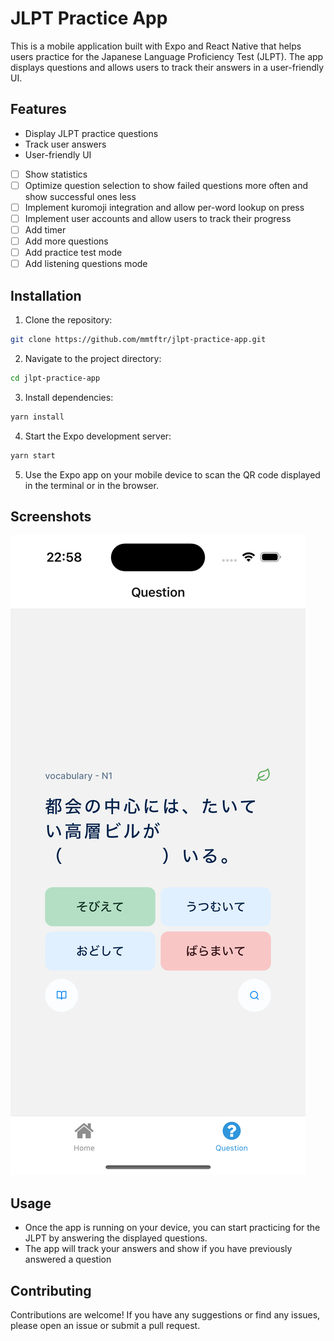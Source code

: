 # JLPT Practice App

This is a mobile application built with Expo and React Native that helps users practice for the Japanese Language Proficiency Test (JLPT). The app displays questions and allows users to track their answers in a user-friendly UI.

## Features

- Display JLPT practice questions
- Track user answers
- User-friendly UI
- [ ] Show statistics
- [ ] Optimize question selection to show failed questions more often and show successful ones less
- [ ] Implement kuromoji integration and allow per-word lookup on press
- [ ] Implement user accounts and allow users to track their progress
- [ ] Add timer
- [ ] Add more questions
- [ ] Add practice test mode
- [ ] Add listening questions mode

## Installation

1. Clone the repository:

  ```bash
  git clone https://github.com/mmtftr/jlpt-practice-app.git
  ```

2. Navigate to the project directory:

  ```bash
  cd jlpt-practice-app
  ```

3. Install dependencies:

  ```bash
  yarn install
  ```

4. Start the Expo development server:

  ```bash
  yarn start
  ```

5. Use the Expo app on your mobile device to scan the QR code displayed in the terminal or in the browser.

## Screenshots

![Home Screen](/assets/images/screenshot1.png "Home Screen")

## Usage

- Once the app is running on your device, you can start practicing for the JLPT by answering the displayed questions.
- The app will track your answers and show if you have previously answered a question

## Contributing

Contributions are welcome! If you have any suggestions or find any issues, please open an issue or submit a pull request.
